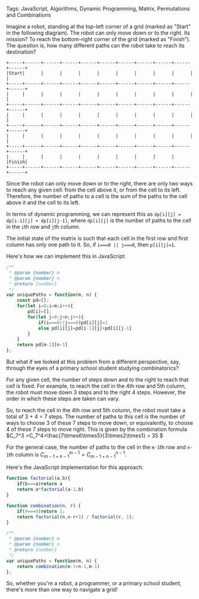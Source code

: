Tags: JavaScript, Algorithms, Dynamic Programming, Matrix, Permutations and Combinations

Imagine a robot, standing at the top-left corner of a grid (marked as "Start" in the following diagram). The robot can only move down or to the right. Its mission? To reach the bottom-right corner of the grid (marked as "Finish"). The question is, how many different paths can the robot take to reach its destination?

```
+-----+------+------+------+------+------+------+------+------+------+------+
|Start|      |      |      |      |      |      |      |      |      |      |
+-----+------+------+------+------+------+------+------+------+------+------+
|     |      |      |      |      |      |      |      |      |      |      |
+-----+------+------+------+------+------+------+------+------+------+------+
|     |      |      |      |      |      |      |      |      |      |      |
+-----+------+------+------+------+------+------+------+------+------+------+
|     |      |      |      |      |      |      |      |      |      |      |
+-----+------+------+------+------+------+------+------+------+------+------+
|     |      |      |      |      |      |      |      |      |      |Finish|
+-----+------+------+------+------+------+------+------+------+------+------+
```

Since the robot can only move down or to the right, there are only two ways to reach any given cell: from the cell above it, or from the cell to its left. Therefore, the number of paths to a cell is the sum of the paths to the cell above it and the cell to its left. 

In terms of dynamic programming, we can represent this as `dp[i][j] = dp[i-1][j] + dp[i][j-1]`, where `dp[i][j]` is the number of paths to the cell in the `i`th row and `j`th column. 

The initial state of the matrix is such that each cell in the first row and first column has only one path to it. So, if `i===0 || j===0`, then `p[i][j]=1`. 

Here's how we can implement this in JavaScript:

```javascript
/**
 * @param {number} m
 * @param {number} n
 * @return {number}
 */
var uniquePaths = function(m, n) {
    const pd=[];
    for(let i=0;i<m;i++){
        pd[i]=[];
        for(let j=0;j<n;j++){
            if(i===0||j===0)pd[i][j]=1
            else pd[i][j]=pd[i-1][j]+pd[i][j-1]
        }
    }
    return pd[m-1][n-1]
};
```

But what if we looked at this problem from a different perspective, say, through the eyes of a primary school student studying combinatorics?

For any given cell, the number of steps down and to the right to reach that cell is fixed. For example, to reach the cell in the 4th row and 5th column, the robot must move down 3 steps and to the right 4 steps. However, the order in which these steps are taken can vary. 

So, to reach the cell in the 4th row and 5th column, the robot must take a total of 3 + 4 = 7 steps. The number of paths to this cell is the number of ways to choose 3 of these 7 steps to move down, or equivalently, to choose 4 of these 7 steps to move right. This is given by the combination formula 
$C_7^3 =C_7^4=\frac{7\times6\times5}{3\times2\times1} = 35 $

For the general case, the number of paths to the cell in the `m-1`th row and `n-1`th column is $C_{m-1+n-1}^{m-1} = C_{m-1+n-1}^{n-1}$.

Here's the JavaScript implementation for this approach:

```javascript
function factorial(a,b){
    if(b===a)return a
    return a*factorial(a-1,b)
}

function combination(n, r) {
    if(r===0)return 1;
    return factorial(n,n-r+1) / factorial(r, 1);
}

/**
 * @param {number} m
 * @param {number} n
 * @return {number}
 */
var uniquePaths = function(m, n) {
    return combination(m-1+n-1,m-1)
};
```

So, whether you're a robot, a programmer, or a primary school student, there's more than one way to navigate a grid!
